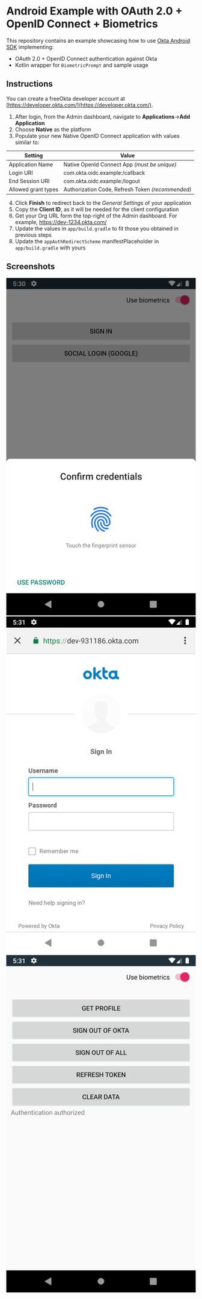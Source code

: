 # Android Example with OAuth 2.0 + OpenID Connect + Biometrics

This repository contains an example showcasing how to use [Okta Android SDK](https://github.com/okta/okta-oidc-android) implementing:

- OAuth 2.0 + OpenID Connect authentication against Okta
- Kotlin wrapper for `BiometricPrompt` and sample usage

## Instructions

You can create a freeOkta developer account at [https://developer.okta.com/](https://developer.okta.com/).

1. After login, from the Admin dashboard, navigate to **Applications**&rarr;**Add Application**
2. Choose **Native** as the platform
3. Populate your new Native OpenID Connect application with values similar to:

| Setting              | Value                                               |
| -------------------- | --------------------------------------------------- |
| Application Name     | Native OpenId Connect App *(must be unique)*        |
| Login URI            | com.okta.oidc.example:/callback                     |
| End Session URI      | com.okta.oidc.example:/logout                       |
| Allowed grant types  | Authorization Code, Refresh Token *(recommended)*   |

4. Click **Finish** to redirect back to the *General Settings* of your application
5. Copy the **Client ID**, as it will be needed for the client configuration
6. Get your Org URL form the top-right of the Admin dashboard. For example, https://dev-1234.okta.com/
7. Update the values in `app/build.gradle` to fit those you obtained in previous steps
8. Update the `appAuthRedirectScheme` manifestPlaceholder in `app/build.gradle` with yours

## Screenshots

<img src="./images/biometric.png" width="600" /><img src="./images/oauth.png" width="600" /><img src="./images/authenticated.png" width="600" />
